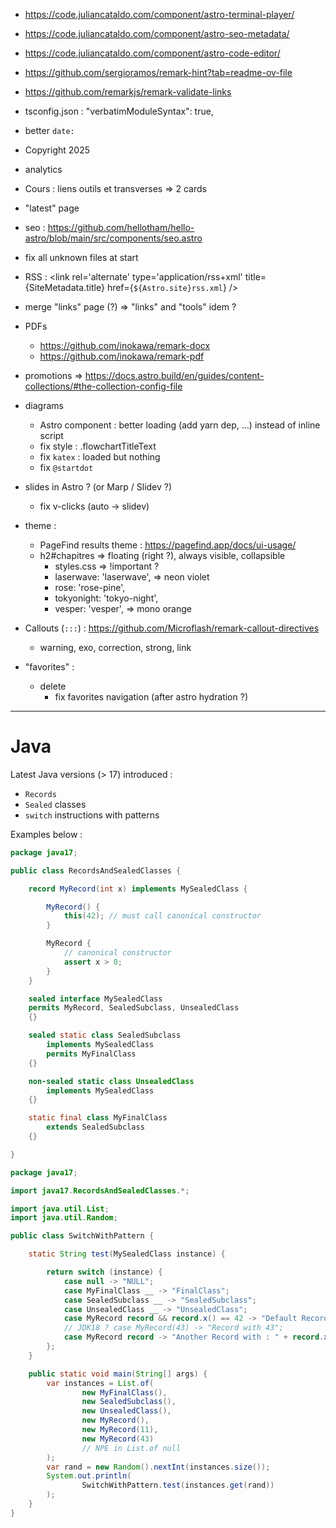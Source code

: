 - https://code.juliancataldo.com/component/astro-terminal-player/
- https://code.juliancataldo.com/component/astro-seo-metadata/
- https://code.juliancataldo.com/component/astro-code-editor/

- https://github.com/sergioramos/remark-hint?tab=readme-ov-file
- https://github.com/remarkjs/remark-validate-links
- tsconfig.json :	"verbatimModuleSyntax": true,
- better `date:`
- Copyright 2025
- analytics
- Cours : liens outils et transverses => 2 cards
- "latest" page
- seo : https://github.com/hellotham/hello-astro/blob/main/src/components/seo.astro
- fix all unknown files at start
- RSS :     <link rel='alternate' type='application/rss+xml' title={SiteMetadata.title} href={`${Astro.site}rss.xml`} />
- merge "links" page (?) => "links" and "tools" idem ?

- PDFs
  - https://github.com/inokawa/remark-docx
  - https://github.com/inokawa/remark-pdf

- promotions => https://docs.astro.build/en/guides/content-collections/#the-collection-config-file

- diagrams
  - Astro component : better loading (add yarn dep, …) instead of inline script
  - fix style : .flowchartTitleText
  - fix `katex` : loaded but nothing
  - fix `@startdot`

- slides in Astro ? (or Marp / Slidev ?)
  - fix v-clicks (auto -> slidev)

- theme :
  - PageFind results theme : https://pagefind.app/docs/ui-usage/
  - h2#chapitres => floating (right ?), always visible, collapsible
	- styles.css => !important ?
	- laserwave: 'laserwave', => neon violet
	- rose: 'rose-pine',
	- tokyonight: 'tokyo-night',
	- vesper: 'vesper', => mono orange

- Callouts (`:::`) : <https://github.com/Microflash/remark-callout-directives>
  - warning, exo, correction, strong, link

- "favorites" :
  - delete
	- fix favorites navigation (after astro hydration ?)

---

# Java

Latest Java versions (> 17) introduced :

- `Records`
- `Sealed` classes
- `switch` instructions with patterns

Examples below :

```java
package java17;

public class RecordsAndSealedClasses {

    record MyRecord(int x) implements MySealedClass {

        MyRecord() {
            this(42); // must call canonical constructor
        }

        MyRecord {
            // canonical constructor
            assert x > 0;
        }
    }

    sealed interface MySealedClass
    permits MyRecord, SealedSubclass, UnsealedClass
    {}

    sealed static class SealedSubclass
        implements MySealedClass
        permits MyFinalClass
    {}

    non-sealed static class UnsealedClass
        implements MySealedClass
    {}

    static final class MyFinalClass
        extends SealedSubclass
    {}

}
```

```java
package java17;

import java17.RecordsAndSealedClasses.*;

import java.util.List;
import java.util.Random;

public class SwitchWithPattern {

    static String test(MySealedClass instance) {

        return switch (instance) {
            case null -> "NULL";
            case MyFinalClass __ -> "FinalClass";
            case SealedSubclass __ -> "SealedSubclass";
            case UnsealedClass __ -> "UnsealedClass";
            case MyRecord record && record.x() == 42 -> "Default Record";
            // JDK18 ? case MyRecord(43) -> "Record with 43";
            case MyRecord record -> "Another Record with : " + record.x();
        };
    }

    public static void main(String[] args) {
        var instances = List.of(
                new MyFinalClass(),
                new SealedSubclass(),
                new UnsealedClass(),
                new MyRecord(),
                new MyRecord(11),
                new MyRecord(43)
                // NPE in List.of null
        );
        var rand = new Random().nextInt(instances.size());
        System.out.println(
                SwitchWithPattern.test(instances.get(rand))
        );
    }
}
```


